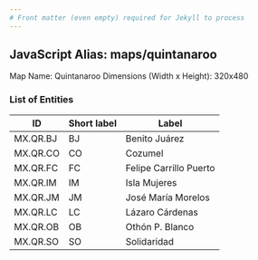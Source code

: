 ```yaml
---
# Front matter (even empty) required for Jekyll to process
---
```


## JavaScript Alias: maps/quintanaroo

Map Name: Quintanaroo
Dimensions (Width x Height): 320x480





### List of Entities

ID | Short label | Label
---|---|---|
MX.QR.BJ|BJ|Benito Juárez
MX.QR.CO|CO|Cozumel
MX.QR.FC|FC|Felipe Carrillo Puerto
MX.QR.IM|IM|Isla Mujeres
MX.QR.JM|JM|José María Morelos
MX.QR.LC|LC|Lázaro Cárdenas
MX.QR.OB|OB|Othón P. Blanco
MX.QR.SO|SO|Solidaridad

